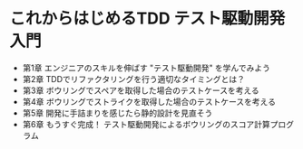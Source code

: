 # これからはじめるTDD テスト駆動開発入門
* 第1章 エンジニアのスキルを伸ばす "テスト駆動開発" を学んでみよう
* 第2章 TDDでリファクタリングを行う適切なタイミングとは？
* 第3章 ボウリングでスペアを取得した場合のテストケースを考える
* 第4章 ボウリングでストライクを取得した場合のテストケースを考える
* 第5章 開発に手詰まりを感じたら静的設計を見直そう
* 第6章 もうすぐ完成！ テスト駆動開発によるボウリングのスコア計算プログラム
